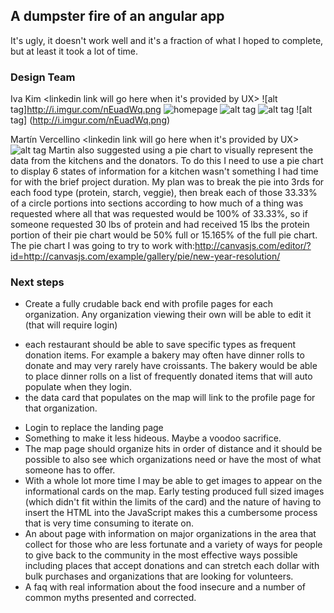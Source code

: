## A dumpster fire of an angular app
It's ugly, it doesn't work well and it's a fraction of what I hoped to complete, but at least it took a lot of time.

### Design Team
Iva Kim
<linkedin link will go here when it's provided by UX>
![alt tag]http://i.imgur.com/nEuadWq.png
![homepage](https://i.imgur.com/89gjzo6.png "Homepage")
![alt tag](http://imgur.com/a/vHkjK)
![alt tag](http://imgur.com/a/4rNaG)
![alt tag] (http://i.imgur.com/nEuadWq.png)

Martín Vercellino
<linkedin link will go here when it's provided by UX>
![alt tag](http://imgur.com/a/0F28x)
Martin also suggested using a pie chart to visually represent the data from the kitchens and the donators.  To do this I need to use a pie chart to display 6 states of information for a kitchen wasn't something I had time for with the brief project duration.  My plan was to break the pie into 3rds for each food type (protein, starch, veggie), then break each of those 33.33% of a circle portions into sections according to how much of a thing was requested where all that was requested would be 100% of 33.33%, so if someone requested 30 lbs of protein and had received 15 lbs the protein portion of their pie chart would be 50% full or 15.165% of the full pie chart.  The pie chart I was going to try to work with:http://canvasjs.com/editor/?id=http://canvasjs.com/example/gallery/pie/new-year-resolution/


### Next steps
* Create a fully crudable back end with profile pages for each organization.  Any organization viewing their own will be able to edit it (that will require login)
- each restaurant should be able to save specific types as frequent donation items. For example a bakery may often have dinner rolls to donate and may very rarely have croissants.  The bakery would be able to place dinner rolls on a list of frequently donated items that will auto populate when they login.
- the data card that populates on the map will link to the profile page for that organization.  
* Login to replace the landing page
* Something to make it less hideous.  Maybe a voodoo sacrifice.
* The map page should organize hits in order of distance and it should be possible to also see which organizations need or have the most of what someone has to offer.
* With a whole lot more time I may be able to get images to appear on the informational cards on the map.  Early testing produced full sized images (which didn't fit within the limits of the card) and the nature of having to insert the HTML into the JavaScript makes this a cumbersome process that is very time consuming to iterate on.
* An about page with information on major organizations in the area that collect for those who are less fortunate and a variety of ways for people to give back to the community in the most effective ways possible including places that accept donations and can stretch each dollar with bulk purchases and organizations that are looking for volunteers.
* A faq with real information about the food insecure and a number of common myths presented and corrected.
